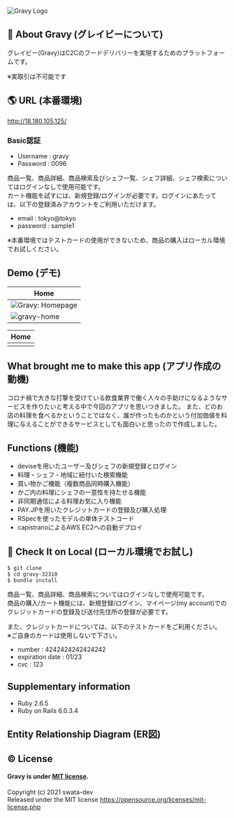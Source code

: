 ![Gravy Logo](https://user-images.githubusercontent.com/74521093/105895448-e036ac00-6058-11eb-87f9-494ca7686e31.png)


## :honey_pot: About Gravy (グレイビーについて)
グレイビー(Gravy)はC2Cのフードデリバリーを実現するためのプラットフォームです。
  
※実取引は不可能です

## :earth_americas: URL (本番環境)
http://18.180.105.125/

### Basic認証
- Username : gravy
- Password : 0096

商品一覧、商品詳細、商品検索及びシェフ一覧、シェフ詳細、シェフ検索についてはログインなしで使用可能です。  
カート機能を試すには、新規登録/ログインが必要です。ログインにあたっては、以下の登録済みアカウントをご利用いただけます。

- email           : tokyo@tokyo
- password        : sample1

※本番環境ではテストカードの使用ができないため、商品の購入はローカル環境でお試しください。

##  Demo (デモ)

| Home |
|----| 
| ![Gravy: Homepage](https://user-images.githubusercontent.com/74521093/106019267-cef7a900-6105-11eb-9b12-545c4c40f106.png) |
| ![gravy-home](https://user-images.githubusercontent.com/74521093/110354690-c8047480-807b-11eb-9bfc-4e73b15e49e4.gif) |

| Home |
|----| 
|  | 


## What brought me to make this app (アプリ作成の動機)

コロナ禍で大きな打撃を受けている飲食業界で働く人々の手助けになるようなサービスを作りたいと考える中で今回のアプリを思いつきました。
また、どのお店の料理を食べるかということではなく、誰が作ったものかという付加価値を料理に与えることができるサービスとしても面白いと思ったので作成しました。

## Functions (機能)
- deviseを用いたユーザー及びシェフの新規登録とログイン
- 料理・シェフ・地域に紐付いた検索機能
- 買い物かご機能（複数商品同時購入機能）
- かご内の料理にシェフの一意性を持たせる機能
- 非同期通信による料理お気に入り機能
- PAY.JPを用いたクレジットカードの登録及び購入処理
- RSpecを使ったモデルの単体テストコード
- capistranoによるAWS EC2への自動デプロイ

## 🙌 Check It on Local (ローカル環境でお試し)
```
$ git clone 
$ cd gravy-32310
$ bundle install
```

商品一覧、商品詳細、商品検索についてはログインなしで使用可能です。  
商品の購入/カート機能には、新規登録/ログイン、マイページ(my account)でのクレジットカードの登録及び送付先住所の登録が必要です。   

また、クレジットカードについては、以下のテストカードをご利用ください。  
※ご自身のカードは使用しないで下さい。  

- number          : 4242424242424242
- expiration date : 01/23
- cvc             : 123

## Supplementary information
- Ruby 2.6.5
- Ruby on Rails 6.0.3.4

## Entity Relationship Diagram (ER図)

## :copyright: License
 
#### Gravy is under [MIT license](https://en.wikipedia.org/wiki/MIT_License).

Copyright (c) 2021 swata-dev  
Released under the MIT license https://opensource.org/licenses/mit-license.php